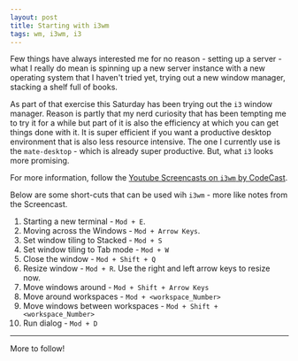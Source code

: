 ```yaml
---
layout: post
title: Starting with i3wm
tags: wm, i3wm, i3
---
```


Few things have always interested me for no reason - setting up a server - what I really do mean is spinning up a new server instance with a new operating system that I haven't tried yet, trying out a new window manager, stacking a shelf full of books.

As part of that exercise this Saturday has been trying out the ```i3``` window manager. Reason is partly that my nerd curiosity that has been tempting me to try it for a while but part of it is also the efficiency at which you can get things done with it. It is super efficient if you want a productive desktop environment that is also less resource intensive. The one I currently use is the ```mate-desktop``` - which is already super productive. But, what ```i3``` looks more promising.

For more information, follow the [Youtube Screencasts on ```i3wm``` by CodeCast](https://www.youtube.com/playlist?list=PL5ze0DjYv5DbCv9vNEzFmP6sU7ZmkGzcf).

Below are some short-cuts that can be used wih ```i3wm``` - more like notes from the Screencast.

1. Starting a new terminal - ```Mod + E```.
2. Moving across the Windows - ```Mod + Arrow Keys```.
3. Set window tiling to Stacked - ```Mod + S```
4. Set window tiling to Tab mode - ```Mod + W```
5. Close the window - ```Mod + Shift + Q```
6. Resize window - ```Mod + R```. Use the right and left arrow keys to resize now.
7. Move windows around - ```Mod + Shift + Arrow Keys```
8. Move around workspaces - ```Mod + <workspace_Number>```
9. Move windows between workspaces - ```Mod + Shift + <workspace_Number>```
10. Run dialog - ```Mod + D```

---

More to follow!
